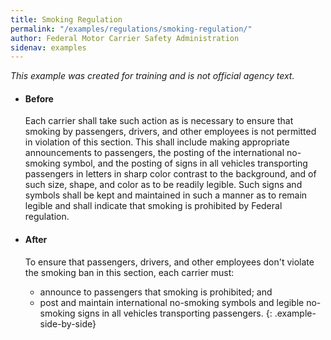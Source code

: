 ```yaml
---
title: Smoking Regulation
permalink: "/examples/regulations/smoking-regulation/"
author: Federal Motor Carrier Safety Administration
sidenav: examples
---
```


_This example was created for training and is not official agency text._

* #### Before

  Each carrier shall take such action as is necessary to ensure that smoking by passengers, drivers, and other employees is not permitted in violation of this section. This shall include making appropriate announcements to passengers, the posting of the international no-smoking symbol, and the posting of signs in all vehicles transporting passengers in letters in sharp color contrast to the background, and of such size, shape, and color as to be readily legible. Such signs and symbols shall be kept and maintained in such a manner as to remain legible and shall indicate that smoking is prohibited by Federal regulation.

* #### After

  To ensure that passengers, drivers, and other employees don't violate the smoking ban in this section, each carrier must:

  - announce to passengers that smoking is prohibited; and
  - post and maintain international no-smoking symbols and legible no-smoking signs in all vehicles transporting passengers.
{: .example-side-by-side}
